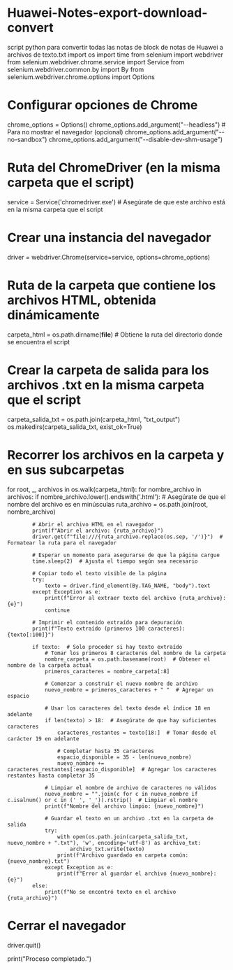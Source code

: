 # Huawei-Notes-export-download-convert
script python para convertir todas las notas de block de notas de Huawei a archivos de texto.txt
import os
import time
from selenium import webdriver
from selenium.webdriver.chrome.service import Service
from selenium.webdriver.common.by import By
from selenium.webdriver.chrome.options import Options

# Configurar opciones de Chrome
chrome_options = Options()
chrome_options.add_argument("--headless")  # Para no mostrar el navegador (opcional)
chrome_options.add_argument("--no-sandbox")
chrome_options.add_argument("--disable-dev-shm-usage")

# Ruta del ChromeDriver (en la misma carpeta que el script)
service = Service('chromedriver.exe')  # Asegúrate de que este archivo está en la misma carpeta que el script

# Crear una instancia del navegador
driver = webdriver.Chrome(service=service, options=chrome_options)

# Ruta de la carpeta que contiene los archivos HTML, obtenida dinámicamente
carpeta_html = os.path.dirname(__file__)  # Obtiene la ruta del directorio donde se encuentra el script

# Crear la carpeta de salida para los archivos .txt en la misma carpeta que el script
carpeta_salida_txt = os.path.join(carpeta_html, "txt_output")
os.makedirs(carpeta_salida_txt, exist_ok=True)

# Recorrer los archivos en la carpeta y en sus subcarpetas
for root, _, archivos in os.walk(carpeta_html):
    for nombre_archivo in archivos:
        if nombre_archivo.lower().endswith('.html'):  # Asegúrate de que el nombre del archivo es en minúsculas
            ruta_archivo = os.path.join(root, nombre_archivo)
            
            # Abrir el archivo HTML en el navegador
            print(f"Abrir el archivo: {ruta_archivo}")
            driver.get(f"file:///{ruta_archivo.replace(os.sep, '/')}")  # Formatear la ruta para el navegador
            
            # Esperar un momento para asegurarse de que la página cargue
            time.sleep(2)  # Ajusta el tiempo según sea necesario
            
            # Copiar todo el texto visible de la página
            try:
                texto = driver.find_element(By.TAG_NAME, "body").text
            except Exception as e:
                print(f"Error al extraer texto del archivo {ruta_archivo}: {e}")
                continue
            
            # Imprimir el contenido extraído para depuración
            print(f"Texto extraído (primeros 100 caracteres): {texto[:100]}")
            
            if texto:  # Solo proceder si hay texto extraído
                # Tomar los primeros 8 caracteres del nombre de la carpeta
                nombre_carpeta = os.path.basename(root)  # Obtener el nombre de la carpeta actual
                primeros_caracteres = nombre_carpeta[:8]
                
                # Comenzar a construir el nuevo nombre de archivo
                nuevo_nombre = primeros_caracteres + " "  # Agregar un espacio
                
                # Usar los caracteres del texto desde el índice 18 en adelante
                if len(texto) > 18:  # Asegúrate de que hay suficientes caracteres
                    caracteres_restantes = texto[18:]  # Tomar desde el carácter 19 en adelante
                    
                    # Completar hasta 35 caracteres
                    espacio_disponible = 35 - len(nuevo_nombre)
                    nuevo_nombre += caracteres_restantes[:espacio_disponible]  # Agregar los caracteres restantes hasta completar 35
                
                # Limpiar el nombre de archivo de caracteres no válidos
                nuevo_nombre = "".join(c for c in nuevo_nombre if c.isalnum() or c in (' ', '_')).rstrip()  # Limpiar el nombre
                print(f"Nombre del archivo limpio: {nuevo_nombre}")

                # Guardar el texto en un archivo .txt en la carpeta de salida
                try:
                    with open(os.path.join(carpeta_salida_txt, nuevo_nombre + ".txt"), 'w', encoding='utf-8') as archivo_txt:
                        archivo_txt.write(texto)
                    print(f"Archivo guardado en carpeta común: {nuevo_nombre}.txt")
                except Exception as e:
                    print(f"Error al guardar el archivo {nuevo_nombre}: {e}")
            else:
                print(f"No se encontró texto en el archivo {ruta_archivo}")

# Cerrar el navegador
driver.quit()

print("Proceso completado.")
